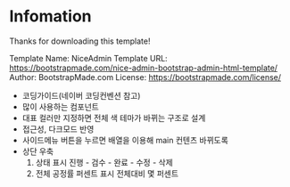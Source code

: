 # Infomation

Thanks for downloading this template!

Template Name: NiceAdmin
Template URL: https://bootstrapmade.com/nice-admin-bootstrap-admin-html-template/
Author: BootstrapMade.com
License: https://bootstrapmade.com/license/

* 코딩가이드(네이버 코딩컨벤션 참고)
* 많이 사용하는 컴포넌트
* 대표 컬러만 지정하면 전체 색 테마가 바뀌는 구조로 설계
* 접근성, 다크모드 반영
* 사이드메뉴 버튼을 누르면 배열을 이용해 main 컨텐츠 바뀌도록 
* 상단 우축
  1. 상태 표시 진행 - 검수 - 완료 - 수정 - 삭제
  2. 전체 공정률 퍼센트 표시 전체대비 몇 퍼센트